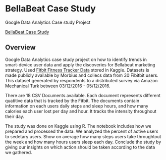 # BellaBeat Case Study
Google Data Analytics Case study Project

[BellaBeat Case Study](https://www.kaggle.com/code/marcioarakaki/case-study-2-bellabeat-using-r "BellaBeat Case Study")

## Overview
Google Data Analytics case study project on how to identify trends in smart-device user data and apply the discoveries for Bellabeat marketing strategy. Used [Fitbit Fitness Tracker Data](https://www.kaggle.com/datasets/arashnic/fitbit) stored in Kaggle. Datasets is made publicly available by Morbius and collecs data from 30 Fibitbit users. This dataset generated by respondents to a distributed survey via Amazon Mechanical Turk between 03/12/2016 - 05/12/2016. 

There are 18 CSV Documents available. Each document represents different quatitive data that is tracked by the Fitbit. The documents contain information on each users daily steps and sleep hours, and how many calories each user lost per day and hour. It tracks the intensity throughout their day. 

The study was done on Kaggle using R. The notebook includes how we prepared and processed the data. We analyzed the percent of active users to sedetary users. Show on average how many steps users take throughtout the week and how many hours users sleep each day. Conclude the study by giving our insights on which action should be taken according to the data we gathered.

